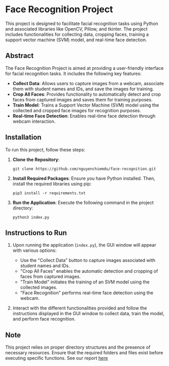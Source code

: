 # Face Recognition Project

This project is designed to facilitate facial recognition tasks using Python and associated libraries like OpenCV, Pillow, and tkinter. The project includes functionalities for collecting data, cropping faces, training a support vector machine (SVM) model, and real-time face detection.

## Abstract

The Face Recognition Project is aimed at providing a user-friendly interface for facial recognition tasks. It includes the following key features:

- **Collect Data**: Allows users to capture images from a webcam, associate them with student names and IDs, and save the images for training.
- **Crop All Faces**: Provides functionality to automatically detect and crop faces from captured images and saves them for training purposes.
- **Train Model**: Trains a Support Vector Machine (SVM) model using the collected and cropped face images for recognition purposes.
- **Real-time Face Detection**: Enables real-time face detection through webcam interaction.

## Installation

To run this project, follow these steps:

1. **Clone the Repository**:

   ```
   git clone https://github.com/nguyenchiemdu/face-recognition.git
   ```

2. **Install Required Packages**:
   Ensure you have Python installed. Then, install the required libraries using pip:

   ```
   pip3 install -r requirements.txt
   ```

3. **Run the Application**:
   Execute the following command in the project directory:
   ```
   python3 index.py
   ```

## Instructions to Run

1. Upon running the application (`index.py`), the GUI window will appear with various options:

   - Use the "Collect Data" button to capture images associated with student names and IDs.
   - "Crop All Faces" enables the automatic detection and cropping of faces from captured images.
   - "Train Model" initiates the training of an SVM model using the collected images.
   - "Face Recognition" performs real-time face detection using the webcam.

2. Interact with the different functionalities provided and follow the instructions displayed in the GUI window to collect data, train the model, and perform face recognition.

## Note

This project relies on proper directory structures and the presence of necessary resources. Ensure that the required folders and files exist before executing specific functions.
See our report [here](./Report.md)
